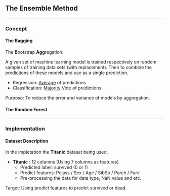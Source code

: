 ## The Ensemble Method

---
### **Concept**
#### The Bagging
The **B**ootstrap **Agg**regation.

A given set of machine learning model is trained respectively on random samples of training data sets (with replacement). Then to combine the predictions of these models and use as a single prediction.
- Regression: <ins>Average</ins> of predictions
- Classification: <ins>Majority</ins> Vote of predictions

Purpose: To reduce the error and variance of models by aggregation.

#### The Random Forest 

---
### **Implementation**

#### **Dataset Description**
In the impletation the **Titanic** dataset being used.
- **Titanic** : 12 columns (Using 7 columns as features)
    - Predicted label: survived (0 or 1)
    - Predict features: Pclass / Sex / Age / SibSp / Parch / Fare
    - Pre-processing the data for data type, NaN value and etc.

Target: Using predict features to predict survived or dead.